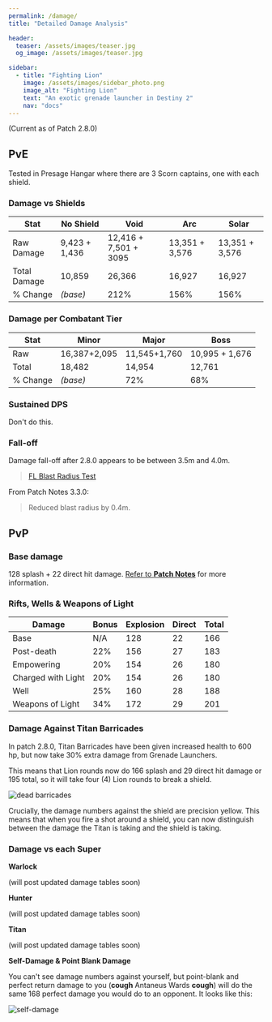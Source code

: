 ```yaml
---
permalink: /damage/
title: "Detailed Damage Analysis"

header:
  teaser: /assets/images/teaser.jpg
  og_image: /assets/images/teaser.jpg

sidebar:
  - title: "Fighting Lion"
    image: /assets/images/sidebar_photo.png
    image_alt: "Fighting Lion"
    text: "An exotic grenade launcher in Destiny 2"
    nav: "docs"
---
```


(Current as of Patch 2.8.0)

## PvE

Tested in Presage Hangar where there are 3 Scorn captains, one with each shield.

### Damage vs Shields

|Stat       	|No Shield  	| Void        | Arc   	| Solar   	|
|---	        |---	        |---	       |---	|---	|
|Raw Damage	  | 9,423 + 1,436  	| 12,416 + 7,501 + 3095  	| 13,351 + 3,576  	| 13,351 + 3,576   	|
|Total Damage | 10,859  	| 26,366  	| 16,927  	| 16,927   	|
|% Change   	| _(base)_  	| 212%  	| 156%   	| 156%   	|


### Damage per Combatant Tier

| Stat  	| Minor  	| Major  	| Boss   	|
|---	|---	|---	|---	|
| Raw  	| 16,387+2,095   	|11,545+1,760   	| 10,995 + 1,676  	|
| Total  	|18,482   	|14,954   	| 12,761    	|
| % Change  	| _(base)_  	| 72%  	| 68%  	|

### Sustained DPS

Don't do this.

### Fall-off

Damage fall-off after 2.8.0 appears to be between 3.5m and 4.0m.

<blockquote class="imgur-embed-pub" lang="en" data-id="a/qVmdIkF"><a href="//imgur.com/a/qVmdIkF">FL Blast Radius Test</a></blockquote><script async src="//s.imgur.com/min/embed.js" charset="utf-8"></script>

From Patch Notes 3.3.0:

> Reduced blast radius by 0.4m.

## PvP

### Base damage

128 splash + 22 direct hit damage. [Refer to **Patch Notes**](https://www.fightinglion.club/patch_notes/) for more information.

### Rifts, Wells & Weapons of Light

| Damage             	| Bonus 	| Explosion 	| Direct 	| Total 	|
|--------------------	|-------	|-----------	|--------	|-------	|
| Base               	|   N/A 	|       128 	|     22 	|   166 	|
| Post-death         	|   22% 	|       156 	|     27 	|   183 	|
| Empowering         	|   20% 	|       154 	|     26 	|   180 	|
| Charged with Light 	|   20% 	|       154 	|     26 	|   180 	|
| Well               	|   25% 	|       160 	|     28 	|   188 	|
| Weapons of Light   	|   34% 	|       172 	|     29 	|   201 	|


### Damage Against Titan Barricades

In patch 2.8.0, Titan Barricades have been given increased health to 600 hp, but now take 30% extra damage from Grenade Launchers.

This means that Lion rounds now do 166 splash and 29 direct hit damage or 195 total, so it will take four (4) Lion rounds to break a shield.

![dead barricades](/assets/images/dead_barricade.png)

Crucially, the damage numbers against the shield are precision yellow. This means that when you fire a shot around a shield, you can now distinguish between the damage the Titan is taking and the shield is taking.

### Damage vs each Super

**Warlock**

(will post updated damage tables soon)

**Hunter**

(will post updated damage tables soon)

**Titan**

(will post updated damage tables soon)


**Self-Damage & Point Blank Damage**

You can't see damage numbers against yourself, but point-blank and perfect return damage to you (**cough** Antaneus Wards **cough**) will do the same 168 perfect damage you would do to an opponent. It looks like this:

![self-damage](/assets/images/self_damage.png)
